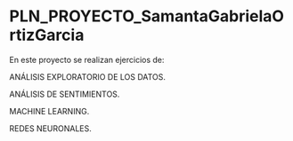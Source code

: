 # PLN_PROYECTO_SamantaGabrielaOrtizGarcia
<p>En este proyecto se realizan ejercicios de:</p>
<p>ANÁLISIS EXPLORATORIO DE LOS DATOS.</p>
<p>ANÁLISIS DE SENTIMIENTOS.</p>
<p>MACHINE LEARNING.</p>
<p>REDES NEURONALES.</p>
